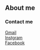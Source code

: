 ## About me
### Contact me
<p>
  <a href="mailto:6431503044@lamduan.mfu.ac.th" title="Go to send emil to me" target=_blank>Gmail</a><br>
  <a href="https://www.instagram.com/dizexrt/" target="_blank" title="Go to my Instagrm profile">Instgram</a><br>
  <a href="https://www.facebook.com/Eart.Pattarapon.2640/" target="_blank" title="Go to my Facebook profile">Facebook</a>
</p>
